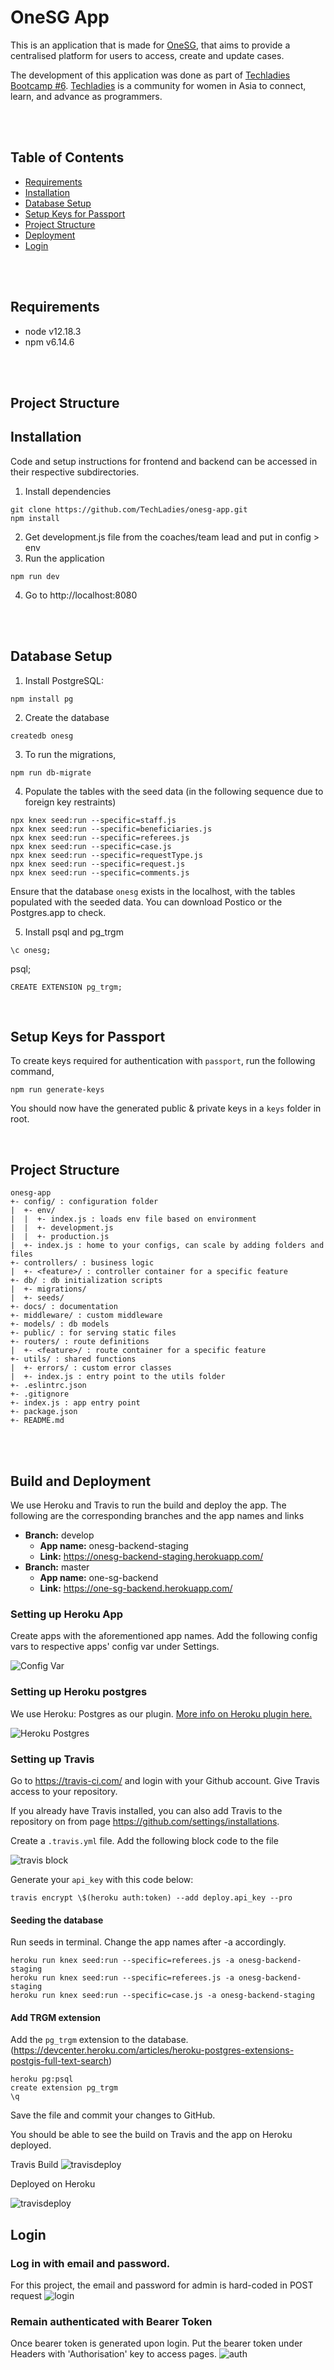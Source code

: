 # OneSG App
This is an application that is made for [OneSG](http://onesingapore.org/), that aims to provide a centralised platform for users to access, create and update cases.

The development of this application was done as part of [Techladies Bootcamp #6](https://github.com/TechLadies/bootcamp6-info). [Techladies](http://www.techladies.co/) is a community for women in Asia to connect, learn, and advance as programmers.

<br/>
<br/>

## Table of Contents
- [Requirements](#requirements)
- [Installation](#installation)
- [Database Setup](#database-setup)
- [Setup Keys for Passport](#setup-keys-for-passport)
- [Project Structure](#project-structure)
- [Deployment](#deployment)
- [Login](#login)

<br/>
<br/>

## Requirements
- node v12.18.3
- npm v6.14.6
<br/>
<br/>

## Project Structure

## Installation
Code and setup instructions for frontend and backend can be accessed in their respective subdirectories.
1. Install dependencies
```
git clone https://github.com/TechLadies/onesg-app.git
npm install
```
2. Get development.js file from the coaches/team lead and put in config > env
3. Run the application
```
npm run dev
```
4. Go to http://localhost:8080

<br/>
<br/>

## Database Setup

1. Install PostgreSQL:
```
npm install pg
```

2. Create the database
```
createdb onesg
```

3. To run the migrations,
```
npm run db-migrate
```

4. Populate the tables with the seed data (in the following sequence due to foreign key restraints)
```
npx knex seed:run --specific=staff.js
npx knex seed:run --specific=beneficiaries.js
npx knex seed:run --specific=referees.js
npx knex seed:run --specific=case.js
npx knex seed:run --specific=requestType.js
npx knex seed:run --specific=request.js
npx knex seed:run --specific=comments.js
```

Ensure that the database  `onesg` exists in the localhost, with the tables populated with the seeded data. You can download Postico or the Postgres.app to check.

5. Install psql and pg_trgm
```
\c onesg;
```
psql;
```
CREATE EXTENSION pg_trgm;
```

<br/>

## Setup Keys for Passport

To create keys required for authentication with `passport`, run the following command,

```
npm run generate-keys
```

You should now have the generated public & private keys in a `keys` folder in root.

<br/>




## Project Structure
```
onesg-app
+- config/ : configuration folder
|  +- env/
|  |  +- index.js : loads env file based on environment
|  |  +- development.js
|  |  +- production.js
|  +- index.js : home to your configs, can scale by adding folders and files
+- controllers/ : business logic
|  +- <feature>/ : controller container for a specific feature
+- db/ : db initialization scripts
|  +- migrations/
|  +- seeds/
+- docs/ : documentation
+- middleware/ : custom middleware
+- models/ : db models
+- public/ : for serving static files
+- routers/ : route definitions
|  +- <feature>/ : route container for a specific feature
+- utils/ : shared functions
|  +- errors/ : custom error classes
|  +- index.js : entry point to the utils folder
+- .eslintrc.json
+- .gitignore
+- index.js : app entry point
+- package.json
+- README.md
```
<br/>
<br/>

## Build and Deployment

We use Heroku and Travis to run the build and deploy the app. The following are the corresponding branches and the app names and links

- **Branch:** develop
    - **App name:** onesg-backend-staging 
    - **Link:** https://onesg-backend-staging.herokuapp.com/
- **Branch:** master
    - **App name:** one-sg-backend
    - **Link:** https://one-sg-backend.herokuapp.com/



### Setting up Heroku App
Create apps with the aforementioned app names. 
Add the following config vars to respective apps' config var under Settings.

![Config Var](./images/configvar.png)

### Setting up Heroku postgres

We use Heroku: Postgres as our plugin. [More info on Heroku plugin here.](https://elements.heroku.com/addons/heroku-postgresql)

![Heroku Postgres](./images/heroku_postgres.png)

### Setting up Travis

Go to https://travis-ci.com/ and login with your Github account. Give Travis access to your repository.

If you already have Travis installed, you can also add Travis to the repository on from page https://github.com/settings/installations.

Create a `.travis.yml` file. Add the following block code to the file

![travis block](./images/travisyml.png)

Generate your `api_key` with this code below: 
```
travis encrypt \$(heroku auth:token) --add deploy.api_key --pro
```


#### **Seeding the database**

Run seeds in terminal. Change the app names after -a accordingly.

```
heroku run knex seed:run --specific=referees.js -a onesg-backend-staging
heroku run knex seed:run --specific=referees.js -a onesg-backend-staging
heroku run knex seed:run --specific=case.js -a onesg-backend-staging

```

#### **Add TRGM extension**

Add the `pg_trgm` extension to the database.
(https://devcenter.heroku.com/articles/heroku-postgres-extensions-postgis-full-text-search)

```
heroku pg:psql
create extension pg_trgm
\q
```
Save the file and commit your changes to GitHub.

You should be able to see the build on Travis and the app on Heroku deployed. 

Travis Build
![travisdeploy](./images/travisbuild.png)

Deployed on Heroku

![travisdeploy](./images/herokudeployed.png)

## Login

### Log in with email and password. 
For this project, the email and password for admin is hard-coded in POST request
![login](./images/login.png)

### Remain authenticated with Bearer Token
Once bearer token is generated upon login. Put the bearer token under Headers with 'Authorisation' key to access pages. 
![auth](./images/auth.png)



